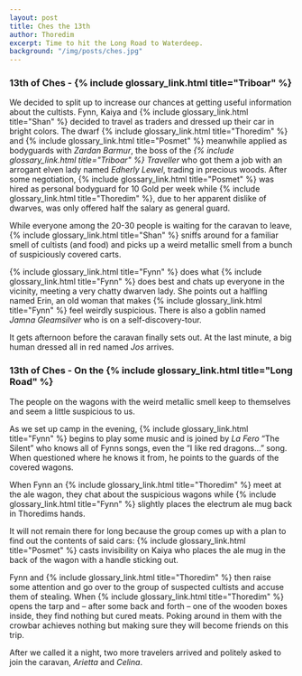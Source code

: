 ```yaml
---
layout: post
title: Ches the 13th
author: Thoredim
excerpt: Time to hit the Long Road to Waterdeep.
background: "/img/posts/ches.jpg"
---
```


### 13th of Ches - {% include glossary_link.html title="Triboar" %}

We decided to split up to increase our chances at getting useful information
about the cultists. Fynn, Kaiya and {% include glossary_link.html title="Shan" %} decided to travel as traders and
dressed up their car in bright colors. The dwarf {% include glossary_link.html title="Thoredim" %} and {% include glossary_link.html title="Posmet" %} meanwhile
applied as bodyguards with *Zardan Barmur*, the boss of the *{% include glossary_link.html title="Triboar" %}
Traveller* who got them a job with an arrogant elven lady named *Edherly
Lewel*, trading in precious woods. After some negotiation, {% include glossary_link.html title="Posmet" %} was hired as
personal bodyguard for 10 Gold per week while {% include glossary_link.html title="Thoredim" %}, due to her apparent
dislike of dwarves, was only offered half the salary as general guard.

While everyone among the 20-30 people is waiting for the caravan to leave,
{% include glossary_link.html title="Shan" %} sniffs around for a familiar smell of cultists (and food) and picks up a
weird metallic smell from a bunch of suspiciously covered carts.

{% include glossary_link.html title="Fynn" %} does what {% include glossary_link.html title="Fynn" %} does best and chats up everyone in the vicinity, meeting a
very chatty dwarven lady. She points out a halfling named Erin, an old woman
that makes {% include glossary_link.html title="Fynn" %} feel weirdly suspicious. There is also a goblin named *Jamna
Gleamsilver* who is on a self-discovery-tour.

It gets afternoon before the caravan finally sets out. At the last minute, a
big human dressed all in red named *Jos* arrives.

### 13th of Ches - On the {% include glossary_link.html title="Long Road" %}

The people on the wagons with the weird metallic smell keep to themselves and
seem a little suspicious to us.

As we set up camp in the evening, {% include glossary_link.html title="Fynn" %} begins to play some music and is joined
by *La Fero* “The Silent” who knows all of Fynns songs, even the “I like red
dragons...” song. When questioned where he knows it from, he points to the
guards of the covered wagons.

When Fynn an {% include glossary_link.html title="Thoredim" %} meet at the ale wagon, they chat about the suspicious
wagons while {% include glossary_link.html title="Fynn" %} slightly places the electrum ale mug back in Thoredims
hands.

It will not remain there for long because the group comes up with a
plan to find out the contents of said cars: {% include glossary_link.html title="Posmet" %} casts invisibility on Kaiya
who places the ale mug in the back of the wagon with a handle sticking out.

Fynn and {% include glossary_link.html title="Thoredim" %} then raise some attention and go over to the group of
suspected cultists and accuse them of stealing. When {% include glossary_link.html title="Thoredim" %} opens the tarp
and – after some back and forth – one of the wooden boxes inside, they find
nothing but cured meats. Poking around in them with the crowbar achieves
nothing but making sure they will become friends on this trip.

After we called it a night, two more travelers arrived and politely asked to
join the caravan, *Arietta* and *Celina*.
